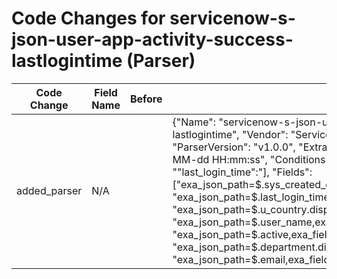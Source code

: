 # Code Changes for servicenow-s-json-user-app-activity-success-lastlogintime (Parser)

| Code Change | Field Name | Before | After |
|-------------|------------|--------|-------|
| added_parser | N/A |  | {"Name": "servicenow-s-json-user-app-activity-success-lastlogintime", "Vendor": "ServiceNow", "Product": "ServiceNow", "ParserVersion": "v1.0.0", "ExtractionType": "json", "TimeFormat": "yyyy-MM-dd HH:mm:ss", "Conditions": ["\"sys_created_on\":", "\"u_country\":", "\"last_login_time\":"], "Fields": ["exa_json_path=$.sys_created_on,exa_field_name=time", "exa_json_path=$.last_login_time,exa_field_name=additional_info", "exa_json_path=$.u_country.display_value,exa_field_name=country_code", "exa_json_path=$.user_name,exa_field_name=user", "exa_json_path=$.active,exa_field_name=status_msg", "exa_json_path=$.department.display_value,exa_field_name=department", "exa_json_path=$.email,exa_field_name=email_address"]} |